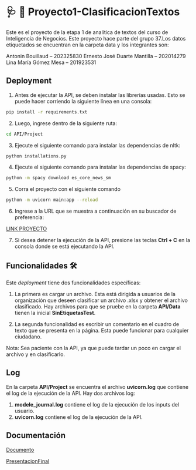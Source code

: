 # :stethoscope: :orange_book:	 Proyecto1-ClasificacionTextos 

Este es el proyecto de la etapa 1 de analítica de textos del curso de Inteligencia de Negocios. Este proyecto hace parte del grupo 37.Los datos etiquetados se encuentran en la carpeta data y los integrantes son:

Antonin Bouillaud – 202325830 
Ernesto José Duarte Mantilla – 202014279 
Lina María Gómez Mesa – 201923531 

## Deployment

1. Antes de ejecutar la API, se deben instalar las librerías usadas. Esto se puede hacer corriendo la siguiente línea en una consola:

```bash
pip install -r requirements.txt
```
2. Luego, ingrese dentro de la siguiente ruta:
```bash
cd API/Project
```
3. Ejecute el siguiente comando para instalar las dependencias  de nltk:

```bash
python installations.py
```
4. Ejecute el siguiente comando para instalar las dependencias  de spacy:
```bash
python -m spacy download es_core_news_sm
```
5. Corra el proyecto con el siguiente comando

```bash
python -m uvicorn main:app --reload
```

6. Ingrese a la URL que se muestra a continuación en su buscador de preferencia:

[         LINK PROYECTO](http://127.0.0.1:8000)

7. Si desea detener la ejecución de la API, presione las teclas **Ctrl + C** en la consola donde se está ejecutando la API.

## Funcionalidades :hammer_and_wrench:

Este _deployment_ tiene dos funcionalidades específicas: 

1. La primera es cargar un archivo. Esta está dirigida a usuarios de la organización que deseen clasificar un archivo .xlsx y obtener el archivo clasificado. Hay archivos para que se pruebe en la carpeta **API/Data** tienen la inicial **SinEtiquetasTest**.
  
2. La segunda funcionalidad es escribir un comentario en el cuadro de texto que se presenta en la página. Esta puede funcionar para cualquier ciudadano. 

Nota: Sea paciente con la API, ya que puede tardar un poco en cargar el archivo y en clasificarlo.


## Log 
En la carpeta **API/Project** se encuentra el archivo **uvicorn.log** que contiene el log de la ejecución de la API. Hay dos archivos log:

1. **modele_journal.log** contiene el log de la ejecución de los inputs del usuario.
2. **uvicorn.log** contiene el log de la ejecución de la API.

## Documentación

[Documento](https://uniandes-my.sharepoint.com/:w:/g/personal/l_gomez1_uniandes_edu_co/EVw6ihN8RldBhNl3dIRPwf0BtF0ba_XmWGu58bwDN7WPmw?e=Nzcc2z)

[PresentacionFinal](https://www.canva.com/design/DAFyLVKBK4I/RxqTe5s_oyTBGpJ2mF8wPw/edit?utm_content=DAFyLVKBK4I&utm_campaign=designshare&utm_medium=link2&utm_source=sharebutton)
